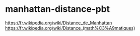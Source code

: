 # manhattan-distance-pbt

https://fr.wikipedia.org/wiki/Distance_de_Manhattan
https://fr.wikipedia.org/wiki/Distance_(math%C3%A9matiques)
